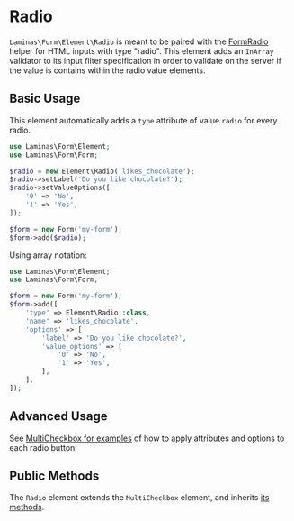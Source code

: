 # Radio

`Laminas\Form\Element\Radio` is meant to be paired with the
[FormRadio](../helper/form-radio.md) helper for HTML inputs with type "radio".
This element adds an `InArray` validator to its input filter specification in
order to validate on the server if the value is contains within the radio value
elements.

## Basic Usage

This element automatically adds a `type` attribute of value `radio` for every
radio.

```php
use Laminas\Form\Element;
use Laminas\Form\Form;

$radio = new Element\Radio('likes_chocolate');
$radio->setLabel('Do you like chocolate?');
$radio->setValueOptions([
    '0' => 'No',
    '1' => 'Yes',
]);

$form = new Form('my-form');
$form->add($radio);
```

Using array notation:

```php
use Laminas\Form\Element;
use Laminas\Form\Form;

$form = new Form('my-form');
$form->add([
    'type' => Element\Radio::class,
    'name' => 'likes_chocolate',
    'options' => [
        'label' => 'Do you like chocolate?',
        'value_options' => [
            '0' => 'No',
            '1' => 'Yes',
        ],
    ],
]);
```

## Advanced Usage

See [MultiCheckbox for examples](multi-checkbox.md) of how to apply attributes
and options to each radio button. 
    
## Public Methods

The `Radio` element extends the `MultiCheckbox` element, and inherits
[its methods](multi-checkbox.md#public-methods).
